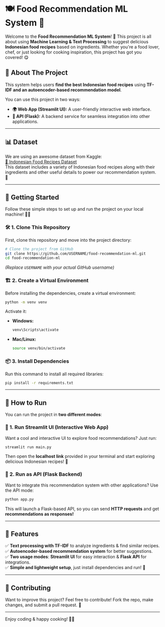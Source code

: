 # 🍽️ Food Recommendation ML System 🚀

Welcome to the **Food Recommendation ML System**! 🎉 This project is all about using **Machine Learning & Text Processing** to suggest delicious **Indonesian food recipes** based on ingredients. Whether you're a food lover, chef, or just looking for cooking inspiration, this project has got you covered! 😋

## 📌 About The Project
This system helps users **find the best Indonesian food recipes** using **TF-IDF and an autoencoder-based recommendation model**. 

You can use this project in two ways:
- **🌍 Web App (Streamlit UI):** A user-friendly interactive web interface.
- **🔗 API (Flask):** A backend service for seamless integration into other applications.

---

## 📊 Dataset
We are using an awesome dataset from Kaggle:  
[📂 Indonesian Food Recipes Dataset](https://www.kaggle.com/datasets/canggih/indonesian-food-recipes)  
This dataset includes a variety of Indonesian food recipes along with their ingredients and other useful details to power our recommendation system. 🚀

---
## 🚀 Getting Started
Follow these simple steps to set up and run the project on your local machine! 🏃💨

### 🛠 1. Clone This Repository
First, clone this repository and move into the project directory:
```bash
# Clone the project from GitHub
git clone https://github.com/USERNAME/food-recommendation-ml.git
cd food-recommendation-ml
```
_(Replace `USERNAME` with your actual GitHub username)_

### 🏗 2. Create a Virtual Environment
Before installing the dependencies, create a virtual environment:
```bash
python -m venv venv
```
Activate it:
- **Windows:**  
  ```bash
  venv\Scripts\activate
  ```
- **Mac/Linux:**  
  ```bash
  source venv/bin/activate
  ```

### 📦 3. Install Dependencies
Run this command to install all required libraries:
```bash
pip install -r requirements.txt
```

---

## 🚀 How to Run
You can run the project in **two different modes**:

### 🎨 1. Run Streamlit UI (Interactive Web App)
Want a cool and interactive UI to explore food recommendations? Just run:
```bash
streamlit run main.py
```
Then open the **localhost link** provided in your terminal and start exploring delicious Indonesian recipes! 🤩

### 🔌 2. Run as API (Flask Backend)
Want to integrate this recommendation system with other applications? Use the API mode:
```bash
python app.py
```
This will launch a Flask-based API, so you can send **HTTP requests** and get **recommendations as responses!**

---

## 🎯 Features
✅ **Text processing with TF-IDF** to analyze ingredients & find similar recipes.  
✅ **Autoencoder-based recommendation system** for better suggestions.  
✅ **Two usage modes**: **Streamlit UI** for easy interaction & **Flask API** for integrations.  
✅ **Simple and lightweight setup**, just install dependencies and run! 🎯  

---

## 🤝 Contributing
Want to improve this project? Feel free to contribute! Fork the repo, make changes, and submit a pull request. 🚀

---

Enjoy coding & happy cooking! 🍳🔥

